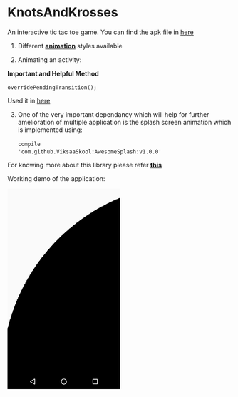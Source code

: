 # KnotsAndKrosses
An interactive tic tac toe game.
You can find the apk file in [here](Apk/)

1. Different [**animation**](https://www.journaldev.com/9481/android-animation-example) styles available

2. Animating an activity:

**Important and Helpful Method**

    overridePendingTransition();
Used it in [here](app/src/main/java/com/example/mandys/knotsandkross/MainGame.java)

3. One of the very important dependancy which will help for further amelioration of multiple application is the splash screen animation which is implemented using:

    <code>compile 'com.github.ViksaaSkool:AwesomeSplash:v1.0.0'</code>
    
 For knowing more about this library please refer [**this**](https://github.com/ViksaaSkool/AwesomeSplash)



Working demo of the application:

![demo](Screenshots/app_working.gif)


